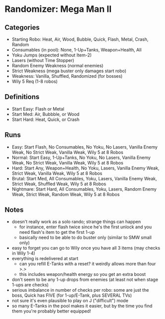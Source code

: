 # Randomizer: Mega Man II
## Categories
- Starting Robo: Heat, Air, Wood, Bubble, Quick, Flash, Metal, Crash, Random
- Consumables (in pool): None, 1-Up+Tanks, Weapon+Health, All
- Yoku Jumps (expected without Item-2)
- Lasers (without Time Stopper)
- Random Enemy Weakness (normal enemies)
- Strict Weakness (mega buster only damages start robo)
- Weakness: Vanilla, Shuffled, Randomized (for bosses)
- Wily 5 Req (1-8 robos)

## Definitions
- Start Easy: Flash or Metal
- Start Med: Air, Bubbble, or Wood
- Start Hard: Heat, Quick, or Crash

## Runs
- Easy: Start Flash, No Consumables, No Yoku, No Lasers, Vanilla Enemy Weak, No Strict Weak, Vanilla Weak, Wily 5 at 8 Robos
- Normal: Start Easy, 1-Up+Tanks, No Yoku, No Lasers, Vanilla Enemy Weak, No Strict Weak, Vanilla Weak, Wily 5 at 8 Robos 
- Hard: Start Any, Weapon+Health, No Yoku, Lasers, Vanilla Enemy Weak, Strict Weak, Vanilla Weak, Wily 5 at 8 Robos
- Brutal: Start Med, All Consumables, Yoku, Lasers, Vanilla Enemy Weak, Strict Weak, Shuffled Weak, Wily 5 at 8 Robos
- Nightmare: Start Hard, All Consumables, Yoku, Lasers, Random Enemy Weak, Strict Weak, Random Weak, Wily 5 at 8 Robos

## Notes
- doesn't really work as a solo rando; strange things can happen
    - for instance, enter flash twice since he's the first unlock and you need flash's item to get the first 1-up
    - basically need to be able to do buster only (similar to SMW small only)
- easy to forget you can go to Wily once you have all 3 items (may checks in Wily 1-4)
- everything is redelivered at start 
    - can you refill E-Tanks with a reset? it weirdly allows more than four >.>
    - this includes weapon/health energy so you get an extra boost
- don't seem to be any 1-up drops from enemies (at least not when stage 1-ups are checks)
- serious imbalance in number of checks per robo: some are just the boss, Quick has FIVE (for 1-up/E-Tank, plus SEVERAL TVs)
- not sure it's even plausible to play on J ("difficult") mode
- so many E-Tanks in the pool makes it easier, but by the time you find them you're probably better equipped!